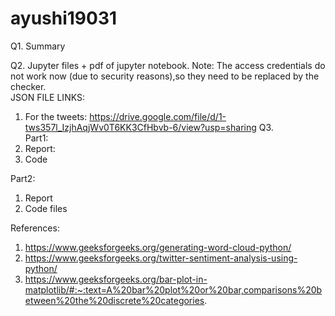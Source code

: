 # ayushi19031


Q1. Summary  

Q2. Jupyter files + pdf of jupyter notebook. Note: The access credentials do not work now (due to security reasons),so they need to be replaced by the checker.   
JSON FILE LINKS:
1. For the tweets: https://drive.google.com/file/d/1-tws357l_IzjhAqjWv0T6KK3CfHbvb-6/view?usp=sharing
Q3.   
Part1:  
1. Report:  
2. Code  
  
Part2:  
1. Report  
2. Code files  


References:
1. https://www.geeksforgeeks.org/generating-word-cloud-python/
2. https://www.geeksforgeeks.org/twitter-sentiment-analysis-using-python/
3. https://www.geeksforgeeks.org/bar-plot-in-matplotlib/#:~:text=A%20bar%20plot%20or%20bar,comparisons%20between%20the%20discrete%20categories.

